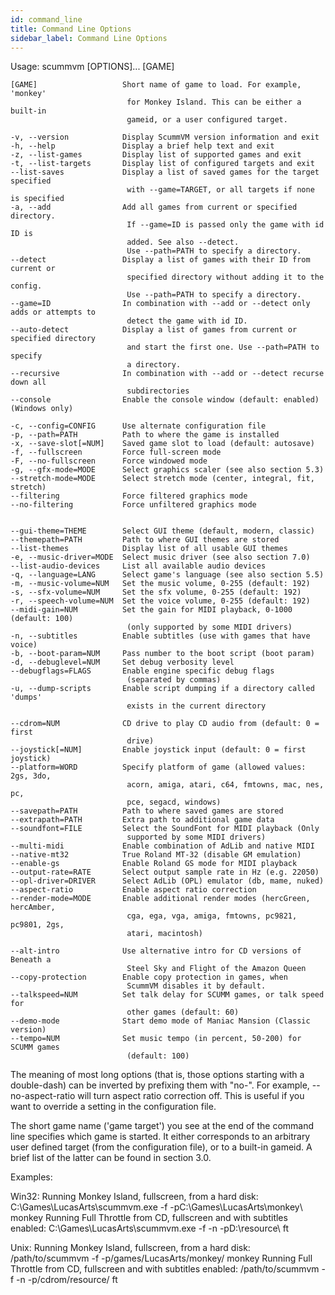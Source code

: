 ```yaml
---
id: command_line
title: Command Line Options
sidebar_label: Command Line Options
---
```



Usage: scummvm [OPTIONS]... [GAME]
````
[GAME]                   Short name of game to load. For example, 'monkey'
                          for Monkey Island. This can be either a built-in
                          gameid, or a user configured target.

-v, --version            Display ScummVM version information and exit
-h, --help               Display a brief help text and exit
-z, --list-games         Display list of supported games and exit
-t, --list-targets       Display list of configured targets and exit
--list-saves             Display a list of saved games for the target specified
                          with --game=TARGET, or all targets if none is specified
-a, --add                Add all games from current or specified directory.
                          If --game=ID is passed only the game with id ID is
                          added. See also --detect.
                          Use --path=PATH to specify a directory.
--detect                 Display a list of games with their ID from current or
                          specified directory without adding it to the config.
                          Use --path=PATH to specify a directory.
--game=ID                In combination with --add or --detect only adds or attempts to
                          detect the game with id ID.
--auto-detect            Display a list of games from current or specified directory
                          and start the first one. Use --path=PATH to specify
                          a directory.
--recursive              In combination with --add or --detect recurse down all
                          subdirectories
--console                Enable the console window (default: enabled) (Windows only)

-c, --config=CONFIG      Use alternate configuration file
-p, --path=PATH          Path to where the game is installed
-x, --save-slot[=NUM]    Saved game slot to load (default: autosave)
-f, --fullscreen         Force full-screen mode
-F, --no-fullscreen      Force windowed mode
-g, --gfx-mode=MODE      Select graphics scaler (see also section 5.3)
--stretch-mode=MODE      Select stretch mode (center, integral, fit, stretch)
--filtering              Force filtered graphics mode
--no-filtering           Force unfiltered graphics mode


--gui-theme=THEME        Select GUI theme (default, modern, classic)
--themepath=PATH         Path to where GUI themes are stored
--list-themes            Display list of all usable GUI themes
-e, --music-driver=MODE  Select music driver (see also section 7.0)
--list-audio-devices     List all available audio devices
-q, --language=LANG      Select game's language (see also section 5.5)
-m, --music-volume=NUM   Set the music volume, 0-255 (default: 192)
-s, --sfx-volume=NUM     Set the sfx volume, 0-255 (default: 192)
-r, --speech-volume=NUM  Set the voice volume, 0-255 (default: 192)
--midi-gain=NUM          Set the gain for MIDI playback, 0-1000 (default: 100)
                          (only supported by some MIDI drivers)
-n, --subtitles          Enable subtitles (use with games that have voice)
-b, --boot-param=NUM     Pass number to the boot script (boot param)
-d, --debuglevel=NUM     Set debug verbosity level
--debugflags=FLAGS       Enable engine specific debug flags
                          (separated by commas)
-u, --dump-scripts       Enable script dumping if a directory called 'dumps'
                          exists in the current directory

--cdrom=NUM              CD drive to play CD audio from (default: 0 = first
                          drive)
--joystick[=NUM]         Enable joystick input (default: 0 = first joystick)
--platform=WORD          Specify platform of game (allowed values: 2gs, 3do,
                          acorn, amiga, atari, c64, fmtowns, mac, nes, pc,
                          pce, segacd, windows)
--savepath=PATH          Path to where saved games are stored
--extrapath=PATH         Extra path to additional game data
--soundfont=FILE         Select the SoundFont for MIDI playback (Only
                          supported by some MIDI drivers)
--multi-midi             Enable combination of AdLib and native MIDI
--native-mt32            True Roland MT-32 (disable GM emulation)
--enable-gs              Enable Roland GS mode for MIDI playback
--output-rate=RATE       Select output sample rate in Hz (e.g. 22050)
--opl-driver=DRIVER      Select AdLib (OPL) emulator (db, mame, nuked)
--aspect-ratio           Enable aspect ratio correction
--render-mode=MODE       Enable additional render modes (hercGreen, hercAmber,
                          cga, ega, vga, amiga, fmtowns, pc9821, pc9801, 2gs,
                          atari, macintosh)

--alt-intro              Use alternative intro for CD versions of Beneath a
                          Steel Sky and Flight of the Amazon Queen
--copy-protection        Enable copy protection in games, when
                          ScummVM disables it by default.
--talkspeed=NUM          Set talk delay for SCUMM games, or talk speed for
                          other games (default: 60)
--demo-mode              Start demo mode of Maniac Mansion (Classic version)
--tempo=NUM              Set music tempo (in percent, 50-200) for SCUMM games
                          (default: 100)
````

The meaning of most long options (that is, those options starting with a double-dash) can be inverted by prefixing them with "no-". For example, --no-aspect-ratio will turn aspect ratio correction off. This is useful if you want to override a setting in the configuration file.

The short game name ('game target') you see at the end of the command line specifies which game is started. It either corresponds to an arbitrary user defined target (from the configuration file), or to a built-in gameid. A brief list of the latter can be found in section 3.0.

Examples:

Win32: Running Monkey Island, fullscreen, from a hard disk: C:\Games\LucasArts\scummvm.exe -f -pC:\Games\LucasArts\monkey\ monkey Running Full Throttle from CD, fullscreen and with subtitles enabled: C:\Games\LucasArts\scummvm.exe -f -n -pD:\resource\ ft

Unix: Running Monkey Island, fullscreen, from a hard disk: /path/to/scummvm -f -p/games/LucasArts/monkey/ monkey Running Full Throttle from CD, fullscreen and with subtitles enabled: /path/to/scummvm -f -n -p/cdrom/resource/ ft